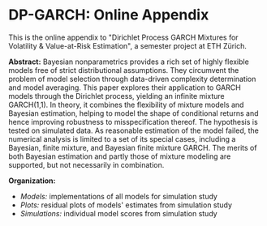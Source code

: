 # DP-GARCH: Online Appendix
 
This is the online appendix to "Dirichlet Process GARCH Mixtures for Volatility & Value-at-Risk Estimation", a semester project at ETH Zürich.

**Abstract:**
Bayesian nonparametrics provides a rich set of highly flexible models free of strict distributional assumptions. They circumvent the problem of model selection through data-driven complexity determination and model averaging. This paper explores their application to GARCH models through the Dirichlet process, yielding an infinite mixture GARCH(1,1). In theory, it combines the flexibility of mixture models and Bayesian estimation, helping to model the shape of conditional returns and hence improving robustness to misspecification thereof. The hypothesis is tested on simulated data. As reasonable estimation of the model failed, the numerical analysis is limited to a set of its special cases, including a Bayesian, finite mixture, and Bayesian finite mixture GARCH. The merits of both Bayesian estimation and partly those of mixture modeling are supported, but not necessarily in combination.

**Organization:**
- *Models:* implementations of all models for simulation study
- *Plots:* residual plots of models' estimates from simulation study
- *Simulations:* individual model scores from simulation study
